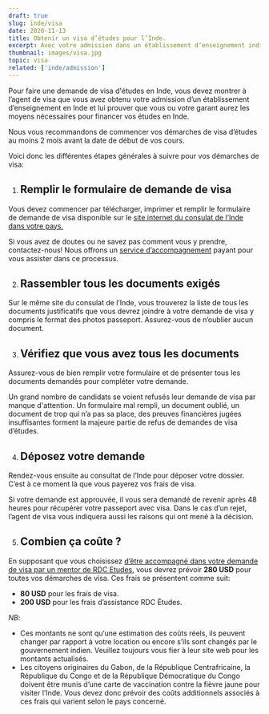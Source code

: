 ```yaml
---
draft: true
slug: inde/visa
date: 2020-11-13
title: Obtenir un visa d’études pour l’Inde.
excerpt: Avec votre admission dans un établissement d‘enseignement indien en main, vous devez maintenant faire une demande de visa au consulat de l’Inde dans votre pays. Ce guide vous donne les informations nécessaires et vous explique les différentes étapes à suivre pour obtenir le visa d‘études pour l’Inde.  
thumbnail: images/visa.jpg
topic: visa
related: ['inde/admission']
---
```


Pour faire une demande de visa d'études en Inde, vous devez montrer à l’agent de visa que vous avez obtenu votre admission d’un établissement d’enseignement en Inde et lui prouver que vous ou votre garant aurez les moyens nécessaires pour financer vos études en Inde.

Nous vous recommandons de commencer vos démarches de visa d’études au moins 2 mois avant la date de début de vos cours.

Voici donc les différentes étapes générales à suivre pour vos démarches de visa:

1. ## Remplir le formulaire de demande de visa

Vous devez commencer par télécharger, imprimer et remplir le formulaire de demande de visa disponible sur le <a href="https://eoi.gov.in/" target="_blank" rel="noopener noreferrer">site internet du consulat de l’Inde dans votre pays.</a>

Si vous avez de doutes ou ne savez pas comment vous y prendre, contactez-nous! Nous offrons un [service d’accompagnement](/accompagnement) payant pour vous assister dans ce processus.

2. ## Rassembler tous les documents exigés

Sur le même site du consulat de l’Inde, vous trouverez la liste de tous les documents justificatifs que vous devrez joindre à votre demande de visa y compris le format des photos passeport. Assurez-vous de n’oublier aucun document.

3. ## Vérifiez que vous avez tous les documents

Assurez-vous de bien remplir votre formulaire et de présenter tous les documents demandés pour compléter votre demande.

Un grand nombre de candidats se voient refusés leur demande de visa par manque d'attention.
Un formulaire mal rempli, un document oublié, un document de trop qui n’a pas sa place, des preuves financières jugées insuffisantes forment la majeure partie de refus de demandes de visa d’études.

4. ## Déposez votre demande

Rendez-vous ensuite au consultat de l’Inde pour déposer votre dossier. C’est à ce moment là que vous payerez vos frais de visa.

Si votre demande est approuvée, il vous sera demandé de revenir après 48 heures pour récupérer votre passeport avec visa. Dans le cas d’un rejet, l’agent de visa vous indiquera aussi les raisons qui ont mené à la décision.

5. ## Combien ça coûte ?

En supposant que vous choisissez [d’être accompagné dans votre demande de visa par un mentor de RDC Etudes](/accompagnement), vous devrez prévoir **280 USD** pour toutes vos démarches de visa.
Ces frais se présentent comme suit:

- **80 USD** pour les frais de visa.
- **200 USD** pour les frais d’assistance RDC Études.

_NB_: 
- Ces montants ne sont qu‘une estimation des coûts réels, ils peuvent changer par rapport à votre location ou encore s’ils sont changés par le gouvernement indien. Veuillez toujours vous fier à leur site web pour les montants actualisés.
- Les citoyens originaires du Gabon, de la République Centrafricaine, la République du Congo et de la République Démocratique du Congo doivent être munis d’une carte de vaccination contre la fièvre jaune pour visiter l’Inde. Vous devez donc prévoir des coûts additionnels associés à ces frais qui varient selon le pays concerné.

